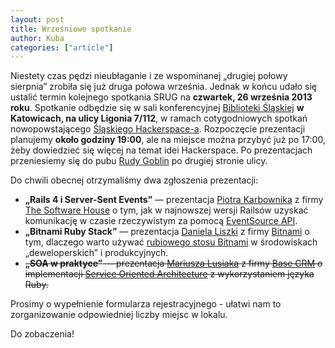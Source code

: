 ```yaml
---
layout: post
title: Wrześniowe spotkanie
author: Kuba
categories: ["article"]
---
```


Niestety czas pędzi nieubłaganie i ze wspominanej „drugiej połowy
sierpnia” zrobiła się już druga połowa września. Jednak w końcu udało
się ustalić termin kolejnego spotkania SRUG na **czwartek, 26 września
2013 roku**. Spotkanie odbędzie się w sali konferencyjnej [Biblioteki
Śląskiej](http://www.bs.katowice.pl/) **w Katowicach, na ulicy Ligonia
7/112**, w ramach cotygodniowych spotkań nowopowstającego [Śląskiego
Hackerspace-a](http://silesia.hackerspace.pl/). Rozpoczęcie prezentacji
planujemy **około godziny 19:00**, ale na miejsce można przybyć już po
17:00, żeby dowiedzieć się więcej na temat idei Hackerspace. Po
prezentacjach przeniesiemy się do pubu [Rudy
Goblin](https://www.facebook.com/FantasyInn.RudyGoblin) po drugiej
stronie ulicy.

Do chwili obecnej otrzymaliśmy dwa zgłoszenia prezentacji:

-   **„Rails 4 i Server-Sent Events”** — prezentacja [Piotra
    Karbownika](https://github.com/cynamonium) z firmy [The Software
    House](http://www.thesoftwarehouse.pl/) o tym, jak w najnowszej
    wersji Railsów uzyskać komunikację w czasie rzeczywistym za pomocą
    [EventSource API](http://en.wikipedia.org/wiki/Server-sent_events).
-   **„Bitnami Ruby Stack”** — prezentacja [Daniela
    Liszki](https://github.com/danoo) z firmy
    [Bitnami](http://bitnami.com/) o tym, dlaczego warto używać
    [rubiowego stosu Bitnami](http://bitnami.com/stack/ruby) w
    środowiskach „deweloperskich” i produkcyjnych.
-   ~~**„SOA w praktyce”** — prezentacja [Mariusza
    Lusiaka](https://twitter.com/mariuszlusiak) z firmy [Base
    CRM](https://getbase.com/) o implementacji [Service Oriented
    Architecture](http://en.wikipedia.org/wiki/Service-oriented_architecture)
    z wykorzystaniem języka Ruby.~~

Prosimy o wypełnienie formularza rejestracyjnego - ułatwi nam to
zorganizowanie odpowiedniej liczby miejsc w lokalu.

Do zobaczenia!
